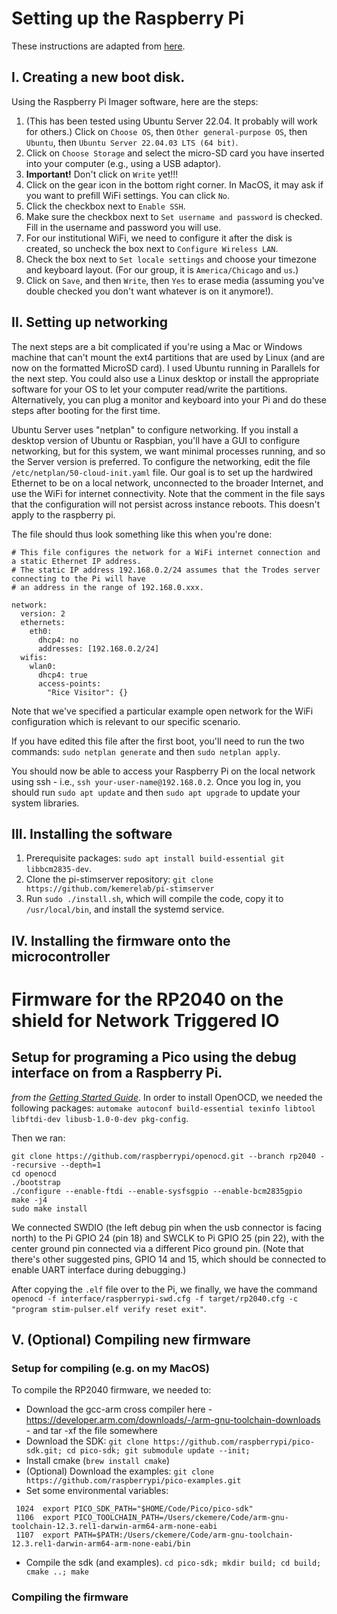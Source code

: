 

# Setting up the Raspberry Pi

These instructions are adapted from [here](https://ubuntu.com/tutorials/how-to-install-ubuntu-on-your-raspberry-pi).

## I. Creating a new boot disk.

Using the Raspberry Pi Imager software, here are the steps:

  1. (This has been tested using Ubuntu Server 22.04. It probably will work for others.) Click on `Choose OS`, 
     then `Other general-purpose OS`, then `Ubuntu`, then `Ubuntu Server 22.04.03 LTS (64 bit)`.
  2. Click on `Choose Storage` and select the micro-SD card you have inserted into your computer (e.g., using a
     USB adaptor).
  3. **Important!** Don't click on `Write` yet!!!
  4. Click on the gear icon in the bottom right corner. In MacOS, it may ask if you want to prefill WiFi settings. 
     You can click `No`.
  5. Click the checkbox next to `Enable SSH`.
  6. Make sure the checkbox next to `Set username and password` is checked. Fill in the username and password 
     you will use.
  7. For our institutional WiFi, we need to configure it after the disk is created, so uncheck the box next to 
     `Configure Wireless LAN`.
  8. Check the box next to `Set locale settings` and choose your timezone and keyboard layout. (For our group, 
     it is `America/Chicago` and `us`.)
  9. Click on `Save`, and then `Write`, then `Yes` to erase media (assuming you've double checked you don't want
     whatever is on it anymore!).

## II. Setting up networking

The next steps are a bit complicated if you're using a Mac or Windows machine that can't mount the ext4 partitions
that are used by Linux (and are now on the formatted MicroSD card). I used Ubuntu running in Parallels for the next
step. You could also use a Linux desktop or install the appropriate software for your OS to let your computer read/write
the partitions. Alternatively, you can plug a monitor and keyboard into your Pi and do these steps after booting for the
first time.

Ubuntu Server uses "netplan" to configure networking. If you install a desktop version of Ubuntu or Raspbian,
you'll have a GUI to configure networking, but for this system, we want minimal processes running, and so the Server
version is preferred. To configure the networking, edit the file `/etc/netplan/50-cloud-init.yaml` file. Our goal is
to set up the hardwired Ethernet to be on a local network, unconnected to the broader Internet, and use the WiFi
for internet connectivity. Note that the comment in the file says that the configuration will not persist across 
instance reboots. This doesn't apply to the raspberry pi.


The file should thus look something like this when you're done:

```
# This file configures the network for a WiFi internet connection and a static Ethernet IP address.
# The static IP address 192.168.0.2/24 assumes that the Trodes server connecting to the Pi will have
# an address in the range of 192.168.0.xxx.

network:
  version: 2
  ethernets:
    eth0:
      dhcp4: no
      addresses: [192.168.0.2/24]
  wifis:
    wlan0:
      dhcp4: true
      access-points:
        "Rice Visitor": {}

```

Note that we've specified a particular example open network for the WiFi configuration which is relevant
to our specific scenario.

If you have edited this file after the first boot, you'll need to run the two commands: `sudo netplan generate`
and then `sudo netplan apply`.

You should now be able to access your Raspberry Pi on the local network using ssh - i.e., `ssh your-user-name@192.168.0.2`.
Once you log in, you should run `sudo apt update` and then `sudo apt upgrade` to update your system libraries.


## III. Installing the software

1. Prerequisite packages: `sudo apt install build-essential git libbcm2835-dev`.
2. Clone the pi-stimserver repository: `git clone https://github.com/kemerelab/pi-stimserver`
3. Run `sudo ./install.sh`, which will compile the code, copy it to `/usr/local/bin`, and install the systemd service.


## IV. Installing the firmware onto the microcontroller
# Firmware for the RP2040 on the shield for Network Triggered IO


## Setup for programing a Pico using the debug interface on from a Raspberry Pi.
_from the [Getting Started Guide](https://datasheets.raspberrypi.com/pico/getting-started-with-pico.pdf)_. In order to install OpenOCD, we needed the following packages:
`automake autoconf build-essential texinfo libtool libftdi-dev libusb-1.0-0-dev pkg-config`. 

Then we ran:
```
git clone https://github.com/raspberrypi/openocd.git --branch rp2040 --recursive --depth=1
cd openocd
./bootstrap
./configure --enable-ftdi --enable-sysfsgpio --enable-bcm2835gpio
make -j4
sudo make install
```

We connected SWDIO (the left debug pin when the usb connector is facing north) to the Pi GPIO 24 (pin 18) and SWCLK to Pi GPIO 25 (pin 22), with the center ground pin connected via a different Pico ground pin. (Note that there's other suggested pins, GPIO 14 and 15, which should be connected to enable UART interface during debugging.)

After copying the `.elf` file over to the Pi, we finally, we have the command `openocd -f interface/raspberrypi-swd.cfg -f target/rp2040.cfg -c "program stim-pulser.elf verify reset exit"`.


## V. (Optional) Compiling new firmware
### Setup for compiling (e.g. on my MacOS)
To compile the RP2040 firmware, we needed to:
 - Download the gcc-arm cross compiler here - https://developer.arm.com/downloads/-/arm-gnu-toolchain-downloads - and tar -xf the file somewhere
  - Download the SDK: `git clone https://github.com/raspberrypi/pico-sdk.git; cd pico-sdk; git submodule update --init;`
 - Install cmake (`brew install cmake`)
 - (Optional) Download the examples: `git clone https://github.com/raspberrypi/pico-examples.git`
 - Set some environmental variables:
```
 1024  export PICO_SDK_PATH="$HOME/Code/Pico/pico-sdk"
 1106  export PICO_TOOLCHAIN_PATH=/Users/ckemere/Code/arm-gnu-toolchain-12.3.rel1-darwin-arm64-arm-none-eabi
 1107  export PATH=$PATH:/Users/ckemere/Code/arm-gnu-toolchain-12.3.rel1-darwin-arm64-arm-none-eabi/bin
```

 - Compile the sdk (and examples). `cd pico-sdk; mkdir build; cd build; cmake ..; make`

### Compiling the firmware